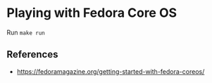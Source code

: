 # Playing with Fedora Core OS

Run `make run`

## References

- https://fedoramagazine.org/getting-started-with-fedora-coreos/

